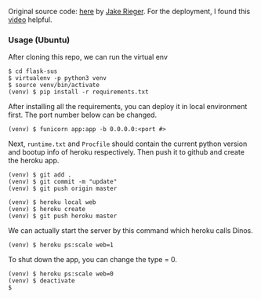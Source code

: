 Original source code: [here](https://github.com/jakerieger/FlaskIntroduction) by [Jake Rieger](https://github.com/jakerieger).
For the deployment, I found this [video](https://www.youtube.com/watch?v=TEuPE5pUh2w) helpful.

### Usage (Ubuntu)
After cloning this repo, we can run the virtual env
```
$ cd flask-sus
$ virtualenv -p python3 venv
$ source venv/bin/activate
(venv) $ pip install -r requirements.txt
```
After installing all the requirements, you can deploy it in local environment first. The port number below can be changed.
```
(venv) $ funicorn app:app -b 0.0.0.0:<port #>
```

Next, `runtime.txt` and `Procfile` should contain the current python version and bootup info of heroku respectively. Then push it to github and create the heroku app.
```
(venv) $ git add .
(venv) $ git commit -m "update"
(venv) $ git push origin master

(venv) $ heroku local web
(venv) $ heroku create
(venv) $ git push heroku master
```

We can actually start the server by this command which heroku calls Dinos.
```
(venv) $ heroku ps:scale web=1
```

To shut down the app, you can change the type = 0.
```
(venv) $ heroku ps:scale web=0
(venv) $ deactivate
$
```

